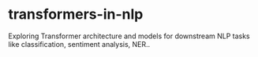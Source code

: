# transformers-in-nlp
Exploring Transformer architecture and models for downstream NLP tasks like classification, sentiment analysis, NER..
